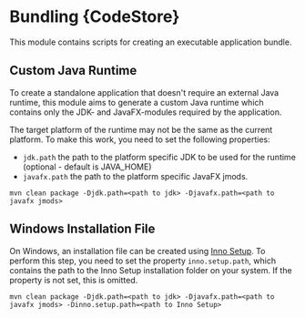 # Bundling {CodeStore}

This module contains scripts for creating an executable application bundle.

## Custom Java Runtime
To create a standalone application that doesn't require an external Java runtime, this module aims to generate a custom
Java runtime which contains only the JDK- and JavaFX-modules required by the application.

The target platform of the runtime may not be the same as the current platform.
To make this work, you need to set the following properties:

- `jdk.path` the path to the platform specific JDK to be used for the runtime (optional - default is JAVA_HOME)
- `javafx.path` the path to the platform specific JavaFX jmods.

`mvn clean package -Djdk.path=<path to jdk> -Djavafx.path=<path to javafx jmods>`

## Windows Installation File

On Windows, an installation file can be created using [Inno Setup](https://jrsoftware.org/isinfo.php).
To perform this step, you need to set the property `inno.setup.path`, which contains the path to the Inno Setup
installation folder on your system. If the property is not set, this is omitted.

`mvn clean package -Djdk.path=<path to jdk> -Djavafx.path=<path to javafx jmods> -Dinno.setup.path=<path to Inno Setup>`
